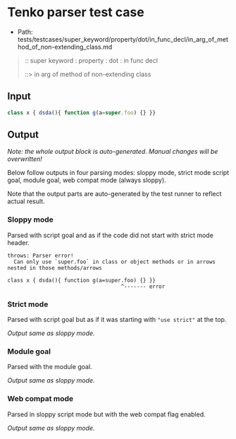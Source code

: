 # Tenko parser test case

- Path: tests/testcases/super_keyword/property/dot/in_func_decl/in_arg_of_method_of_non-extending_class.md

> :: super keyword : property : dot : in func decl
>
> ::> in arg of method of non-extending class

## Input

`````js
class x { dsda(){ function g(a=super.foo) {} }}
`````

## Output

_Note: the whole output block is auto-generated. Manual changes will be overwritten!_

Below follow outputs in four parsing modes: sloppy mode, strict mode script goal, module goal, web compat mode (always sloppy).

Note that the output parts are auto-generated by the test runner to reflect actual result.

### Sloppy mode

Parsed with script goal and as if the code did not start with strict mode header.

`````
throws: Parser error!
  Can only use `super.foo` in class or object methods or in arrows nested in those methods/arrows

class x { dsda(){ function g(a=super.foo) {} }}
                                    ^------- error
`````

### Strict mode

Parsed with script goal but as if it was starting with `"use strict"` at the top.

_Output same as sloppy mode._

### Module goal

Parsed with the module goal.

_Output same as sloppy mode._

### Web compat mode

Parsed in sloppy script mode but with the web compat flag enabled.

_Output same as sloppy mode._
